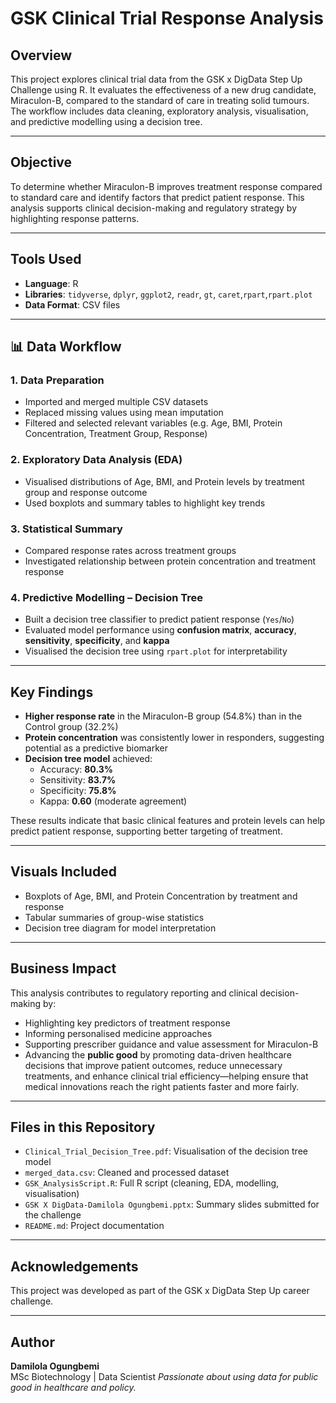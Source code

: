 # GSK Clinical Trial Response Analysis

## Overview
This project explores clinical trial data from the GSK x DigData Step Up Challenge using R. It evaluates the effectiveness of a new drug candidate, Miraculon-B, compared to the standard of care in treating solid tumours. The workflow includes data cleaning, exploratory analysis, visualisation, and predictive modelling using a decision tree.

---

## Objective
To determine whether Miraculon-B improves treatment response compared to standard care and identify factors that predict patient response. This analysis supports clinical decision-making and regulatory strategy by highlighting response patterns.

---

## Tools Used
- **Language**: R
- **Libraries**: `tidyverse`, `dplyr`, `ggplot2`, `readr`, `gt`, `caret`,`rpart`,`rpart.plot`
- **Data Format**: CSV files

---
## 📊 Data Workflow  
### 1. Data Preparation  
- Imported and merged multiple CSV datasets  
- Replaced missing values using mean imputation  
- Filtered and selected relevant variables (e.g. Age, BMI, Protein Concentration, Treatment Group, Response)

### 2. Exploratory Data Analysis (EDA)  
- Visualised distributions of Age, BMI, and Protein levels by treatment group and response outcome  
- Used boxplots and summary tables to highlight key trends

### 3. Statistical Summary  
- Compared response rates across treatment groups  
- Investigated relationship between protein concentration and treatment response

### 4. Predictive Modelling – Decision Tree  
- Built a decision tree classifier to predict patient response (`Yes`/`No`)  
- Evaluated model performance using **confusion matrix**, **accuracy**, **sensitivity**, **specificity**, and **kappa**  
- Visualised the decision tree using `rpart.plot` for interpretability

---

## Key Findings  
- **Higher response rate** in the Miraculon-B group (54.8%) than in the Control group (32.2%)  
- **Protein concentration** was consistently lower in responders, suggesting potential as a predictive biomarker  
- **Decision tree model** achieved:
  - Accuracy: **80.3%**
  - Sensitivity: **83.7%**
  - Specificity: **75.8%**
  - Kappa: **0.60** (moderate agreement)

These results indicate that basic clinical features and protein levels can help predict patient response, supporting better targeting of treatment.

---

## Visuals Included  
- Boxplots of Age, BMI, and Protein Concentration by treatment and response  
- Tabular summaries of group-wise statistics  
- Decision tree diagram for model interpretation  
  

---

## Business Impact  
This analysis contributes to regulatory reporting and clinical decision-making by:  
- Highlighting key predictors of treatment response  
- Informing personalised medicine approaches  
- Supporting prescriber guidance and value assessment for Miraculon-B
- Advancing the **public good** by promoting data-driven healthcare decisions that improve patient outcomes, reduce unnecessary treatments, and enhance clinical trial efficiency—helping ensure that medical innovations reach the right patients faster and more fairly.  

---

## Files in this Repository  
- `Clinical_Trial_Decision_Tree.pdf`: Visualisation of the decision tree model 
-  `merged_data.csv`: Cleaned and processed dataset  
- `GSK_AnalysisScript.R`: Full R script (cleaning, EDA, modelling, visualisation)  
- `GSK X DigData-Damilola Ogungbemi.pptx`: Summary slides submitted for the challenge  
- `README.md`: Project documentation  

---

## Acknowledgements
This project was developed as part of the GSK x DigData Step Up career challenge.

---

## Author
**Damilola Ogungbemi**  
MSc Biotechnology | Data Scientist 
*Passionate about using data for public good in healthcare and policy.*
